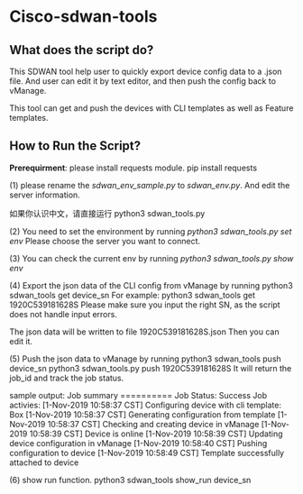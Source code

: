 # Cisco-sdwan-tools

## What does the script do?

This SDWAN tool help user to quickly export device config data to a .json file. 
And user can edit it by text editor, and then push the config back to vManage.

This tool can  get and push the devices with CLI templates as well as Feature templates.

## How to Run the Script?

**Prerequirment**: please install requests module.
pip install requests

(1) please rename the _sdwan_env_sample.py_ to _sdwan_env.py_.
And edit the server information.

如果你认识中文，请直接运行 python3 sdwan_tools.py

(2) You need to set the environment by running _python3 sdwan_tools.py set env_
Please choose the server you want to connect.

(3) You can check the current env by running _python3 sdwan_tools.py show env_

(4) Export the json data of the CLI config from vManage by running python3 sdwan_tools get device_sn
For example: python3 sdwan_tools get 1920C539181628S
Please make sure you input the right SN, as the script does not handle input errors.

The json data will be written to file 1920C539181628S.json
Then you can edit it.

(5) Push the json data to vManage by running python3 sdwan_tools push device_sn
python3 sdwan_tools.py push 1920C539181628S
It will return the job_id and track the job status.

sample output:
Job summary ==========
 Job Status: Success
Job activies:
[1-Nov-2019 10:58:37 CST] Configuring device with cli template: Box
[1-Nov-2019 10:58:37 CST] Generating configuration from template
[1-Nov-2019 10:58:37 CST] Checking and creating device in vManage
[1-Nov-2019 10:58:39 CST] Device is online
[1-Nov-2019 10:58:39 CST] Updating device configuration in vManage
[1-Nov-2019 10:58:40 CST] Pushing configuration to device
[1-Nov-2019 10:58:49 CST] Template successfully attached to device


(6) show run function. python3 sdwan_tools show_run device_sn